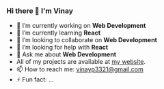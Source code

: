 ### Hi there 👋 I'm Vinay

- 🔭 I’m currently working on **Web Development**
- 🌱 I’m currently learning **React**
- 👯 I’m looking to collaborate on **Web Development**
- 🤔 I’m looking for help with **React**
- 💬 Ask me about **Web Development**
- All of my projects are available at [my website](https://vinayprajapati.me/).
- 📫 How to reach me: vinayp3321@gmail.com
- ⚡ Fun fact: ...

